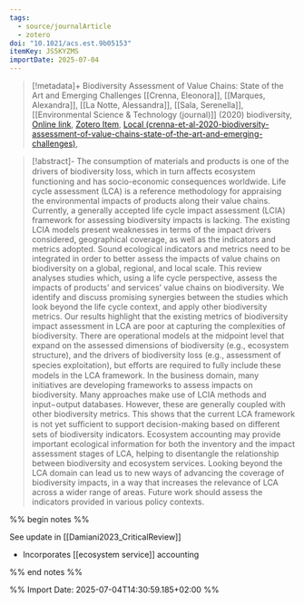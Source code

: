 ```yaml
---
tags:
  - source/journalArticle
  - zotero
doi: "10.1021/acs.est.9b05153"
itemKey: JS5KYZMS
importDate: 2025-07-04
---
```

>[!metadata]+
> Biodiversity Assessment of Value Chains: State of the Art and Emerging Challenges
> [[Crenna, Eleonora]], [[Marques, Alexandra]], [[La Notte, Alessandra]], [[Sala, Serenella]], 
> [[Environmental Science & Technology (journal)]] (2020)
> biodiversity, 
> [Online link](https://pubs.acs.org/doi/10.1021/acs.est.9b05153), [Zotero Item](zotero://select/library/items/JS5KYZMS), [Local (crenna-et-al-2020-biodiversity-assessment-of-value-chains-state-of-the-art-and-emerging-challenges)](file://C:/Users/aburg/Documents/references/zotero/storage/HPR2YXPM/crenna-et-al-2020-biodiversity-assessment-of-value-chains-state-of-the-art-and-emerging-challenges.pdf), 

>[!abstract]-
>The consumption of materials and products is one of the drivers of biodiversity loss, which in turn aﬀects ecosystem functioning and has socio-economic consequences worldwide. Life cycle assessment (LCA) is a reference methodology for appraising the environmental impacts of products along their value chains. Currently, a generally accepted life cycle impact assessment (LCIA) framework for assessing biodiversity impacts is lacking. The existing LCIA models present weaknesses in terms of the impact drivers considered, geographical coverage, as well as the indicators and metrics adopted. Sound ecological indicators and metrics need to be integrated in order to better assess the impacts of value chains on biodiversity on a global, regional, and local scale. This review analyses studies which, using a life cycle perspective, assess the impacts of products’ and services’ value chains on biodiversity. We identify and discuss promising synergies between the studies which look beyond the life cycle context, and apply other biodiversity metrics. Our results highlight that the existing metrics of biodiversity impact assessment in LCA are poor at capturing the complexities of biodiversity. There are operational models at the midpoint level that expand on the assessed dimensions of biodiversity (e.g., ecosystem structure), and the drivers of biodiversity loss (e.g., assessment of species exploitation), but eﬀorts are required to fully include these models in the LCA framework. In the business domain, many initiatives are developing frameworks to assess impacts on biodiversity. Many approaches make use of LCIA methods and input−output databases. However, these are generally coupled with other biodiversity metrics. This shows that the current LCA framework is not yet suﬃcient to support decision-making based on diﬀerent sets of biodiversity indicators. Ecosystem accounting may provide important ecological information for both the inventory and the impact assessment stages of LCA, helping to disentangle the relationship between biodiversity and ecosystem services. Looking beyond the LCA domain can lead us to new ways of advancing the coverage of biodiversity impacts, in a way that increases the relevance of LCA across a wider range of areas. Future work should assess the indicators provided in various policy contexts.

%% begin notes %% 

 See update in [[Damiani2023_CriticalReview]]
- Incorporates [[ecosystem service]] accounting

%% end notes %%

%% Import Date: 2025-07-04T14:30:59.185+02:00 %%
